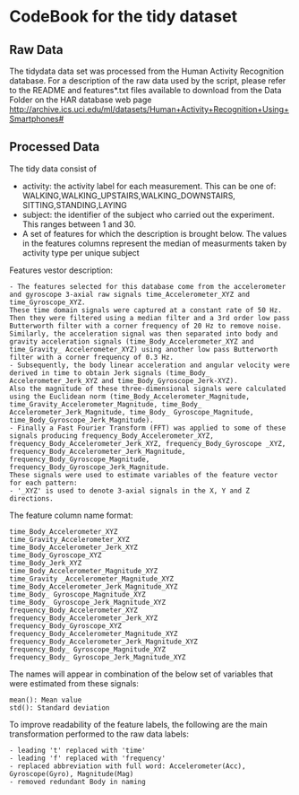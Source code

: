 CodeBook for the tidy dataset
==============================

Raw Data
-----------------
The tidydata data set was processed from the Human Activity Recognition database. For a description of the raw data used by the script, please refer to the README and features*.txt files available to download from the Data Folder on the HAR database web page
http://archive.ics.uci.edu/ml/datasets/Human+Activity+Recognition+Using+Smartphones#

Processed Data
-----------------
The tidy data consist of

- activity: the activity label for each measurement. This can be one of: 
  WALKING,WALKING_UPSTAIRS,WALKING_DOWNSTAIRS, SITTING,STANDING,LAYING
- subject: the identifier of the subject who carried out the experiment. This ranges between 1 and 30.
- A set of features for which the description is brought below. The values in the features columns represent the median of measurments taken by activity type per unique subject

Features vestor description:
```
- The features selected for this database come from the accelerometer and gyroscope 3-axial raw signals time_Accelerometer_XYZ and time_Gyroscope_XYZ. 
These time domain signals were captured at a constant rate of 50 Hz. 
Then they were filtered using a median filter and a 3rd order low pass Butterworth filter with a corner frequency of 20 Hz to remove noise. Similarly, the acceleration signal was then separated into body and gravity acceleration signals (time_Body_Accelerometer_XYZ and time_Gravity_ Accelerometer_XYZ) using another low pass Butterworth filter with a corner frequency of 0.3 Hz. 
- Subsequently, the body linear acceleration and angular velocity were derived in time to obtain Jerk signals (time_Body_ Accelerometer_Jerk_XYZ and time_Body_Gyroscope_Jerk-XYZ). 
Also the magnitude of these three-dimensional signals were calculated using the Euclidean norm (time_Body_Accelerometer_Magnitude, time_Gravity_Accelerometer_Magnitude, time_Body_ Accelerometer_Jerk_Magnitude, time_Body_ Gyroscope_Magnitude, time_Body_Gyroscope_Jerk_Magnitude). 
- Finally a Fast Fourier Transform (FFT) was applied to some of these signals producing frequency_Body_Accelerometer_XYZ, frequency_Body_Accelerometer_Jerk_XYZ, frequency_Body_Gyroscope _XYZ, frequency_Body_Accelerometer_Jerk_Magnitude, frequency_Body_Gyroscope_Magnitude, frequency_Body_Gyroscope_Jerk_Magnitude. 
These signals were used to estimate variables of the feature vector for each pattern:  
- '_XYZ' is used to denote 3-axial signals in the X, Y and Z directions.
```
The feature column name format:
```
time_Body_Accelerometer_XYZ
time_Gravity_Accelerometer_XYZ
time_Body_Accelerometer_Jerk_XYZ
time_Body_Gyroscope_XYZ
time_Body_Jerk_XYZ
time_Body_Accelerometer_Magnitude_XYZ
time_Gravity _Accelerometer_Magnitude_XYZ
time_Body_Accelerometer_Jerk_Magnitude_XYZ
time_Body_ Gyroscope_Magnitude_XYZ
time_Body_ Gyroscope_Jerk_Magnitude_XYZ
frequency_Body_Accelerometer_XYZ
frequency_Body_Accelerometer_Jerk_XYZ
frequency_Body_Gyroscope_XYZ
frequency_Body_Accelerometer_Magnitude_XYZ
frequency_Body_Accelerometer_Jerk_Magnitude_XYZ
frequency_Body_ Gyroscope_Magnitude_XYZ
frequency_Body_ Gyroscope_Jerk_Magnitude_XYZ
```
The names will appear in combination of the below set of variables that were estimated from these signals: 
```
mean(): Mean value
std(): Standard deviation
```

To improve readability of the feature labels, the following are the main transformation performed to the raw data labels:
```
- leading 't' replaced with 'time'
- leading 'f' replaced with 'frequency'
- replaced abbreviation with full word: Accelerometer(Acc), Gyroscope(Gyro), Magnitude(Mag)
- removed redundant Body in naming
```
